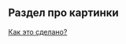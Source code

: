 <!-- .slide:    data-background-image="lecture/template/ironmen.png" -->
<!-- .slide:    data-background-color="#fff" -->

<h2 class="noveo-image-header"> Раздел про картинки </h2>

<a class="how-its-made" href="#howto-images">Как это сделано?</a>